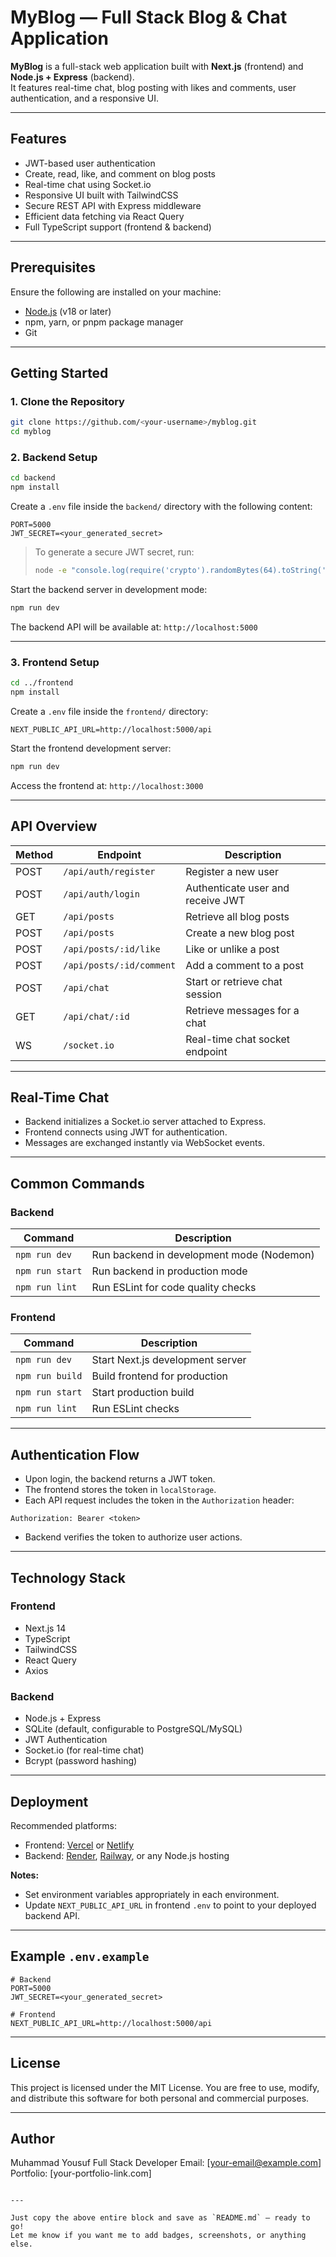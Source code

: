 

# MyBlog — Full Stack Blog & Chat Application

**MyBlog** is a full-stack web application built with **Next.js** (frontend) and **Node.js + Express** (backend).  
It features real-time chat, blog posting with likes and comments, user authentication, and a responsive UI.

---

## Features

- JWT-based user authentication  
- Create, read, like, and comment on blog posts  
- Real-time chat using Socket.io  
- Responsive UI built with TailwindCSS  
- Secure REST API with Express middleware  
- Efficient data fetching via React Query  
- Full TypeScript support (frontend & backend)  

---

## Prerequisites

Ensure the following are installed on your machine:

- [Node.js](https://nodejs.org/) (v18 or later)  
- npm, yarn, or pnpm package manager  
- Git  

---

## Getting Started

### 1. Clone the Repository

```bash
git clone https://github.com/<your-username>/myblog.git
cd myblog
````

### 2. Backend Setup

```bash
cd backend
npm install
```

Create a `.env` file inside the `backend/` directory with the following content:

```env
PORT=5000
JWT_SECRET=<your_generated_secret>
```

> To generate a secure JWT secret, run:
>
> ```bash
> node -e "console.log(require('crypto').randomBytes(64).toString('hex'))"
> ```

Start the backend server in development mode:

```bash
npm run dev
```

The backend API will be available at: `http://localhost:5000`

---

### 3. Frontend Setup

```bash
cd ../frontend
npm install
```

Create a `.env` file inside the `frontend/` directory:

```env
NEXT_PUBLIC_API_URL=http://localhost:5000/api
```

Start the frontend development server:

```bash
npm run dev
```

Access the frontend at: `http://localhost:3000`

---

## API Overview

| Method | Endpoint                 | Description                       |
| ------ | ------------------------ | --------------------------------- |
| POST   | `/api/auth/register`     | Register a new user               |
| POST   | `/api/auth/login`        | Authenticate user and receive JWT |
| GET    | `/api/posts`             | Retrieve all blog posts           |
| POST   | `/api/posts`             | Create a new blog post            |
| POST   | `/api/posts/:id/like`    | Like or unlike a post             |
| POST   | `/api/posts/:id/comment` | Add a comment to a post           |
| POST   | `/api/chat`              | Start or retrieve chat session    |
| GET    | `/api/chat/:id`          | Retrieve messages for a chat      |
| WS     | `/socket.io`             | Real-time chat socket endpoint    |

---

## Real-Time Chat

* Backend initializes a Socket.io server attached to Express.
* Frontend connects using JWT for authentication.
* Messages are exchanged instantly via WebSocket events.

---

## Common Commands

### Backend

| Command         | Description                               |
| --------------- | ----------------------------------------- |
| `npm run dev`   | Run backend in development mode (Nodemon) |
| `npm run start` | Run backend in production mode            |
| `npm run lint`  | Run ESLint for code quality checks        |

### Frontend

| Command         | Description                      |
| --------------- | -------------------------------- |
| `npm run dev`   | Start Next.js development server |
| `npm run build` | Build frontend for production    |
| `npm run start` | Start production build           |
| `npm run lint`  | Run ESLint checks                |

---

## Authentication Flow

* Upon login, the backend returns a JWT token.
* The frontend stores the token in `localStorage`.
* Each API request includes the token in the `Authorization` header:

```http
Authorization: Bearer <token>
```

* Backend verifies the token to authorize user actions.

---

## Technology Stack

### Frontend

* Next.js 14
* TypeScript
* TailwindCSS
* React Query
* Axios

### Backend

* Node.js + Express
* SQLite (default, configurable to PostgreSQL/MySQL)
* JWT Authentication
* Socket.io (for real-time chat)
* Bcrypt (password hashing)

---

## Deployment

Recommended platforms:

* Frontend: [Vercel](https://vercel.com/) or [Netlify](https://netlify.com/)
* Backend: [Render](https://render.com/), [Railway](https://railway.app/), or any Node.js hosting

**Notes:**

* Set environment variables appropriately in each environment.
* Update `NEXT_PUBLIC_API_URL` in frontend `.env` to point to your deployed backend API.

---

## Example `.env.example`

```env
# Backend
PORT=5000
JWT_SECRET=<your_generated_secret>

# Frontend
NEXT_PUBLIC_API_URL=http://localhost:5000/api
```

---

## License

This project is licensed under the MIT License.
You are free to use, modify, and distribute this software for both personal and commercial purposes.

---

## Author

Muhammad Yousuf
Full Stack Developer
Email: [[your-email@example.com](mailto:your-email@example.com)]
Portfolio: [your-portfolio-link.com]

```

---

Just copy the above entire block and save as `README.md` — ready to go!  
Let me know if you want me to add badges, screenshots, or anything else.
```

